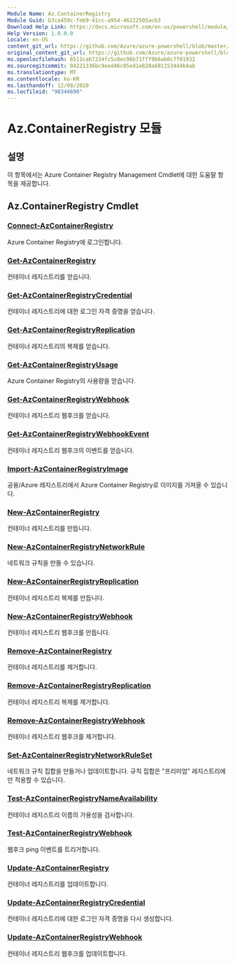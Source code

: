 ```yaml
---
Module Name: Az.ContainerRegistry
Module Guid: b3ca459c-feb9-41cc-a954-46222505acb3
Download Help Link: https://docs.microsoft.com/en-us/powershell/module/az.containerregistry
Help Version: 1.0.0.0
Locale: en-US
content_git_url: https://github.com/Azure/azure-powershell/blob/master/src/ContainerRegistry/ContainerRegistry/help/Az.ContainerRegistry.md
original_content_git_url: https://github.com/Azure/azure-powershell/blob/master/src/ContainerRegistry/ContainerRegistry/help/Az.ContainerRegistry.md
ms.openlocfilehash: 6511cab7234fc5c8ec96b71fff9b6ab0c7f01932
ms.sourcegitcommit: 04221336bc9eed46c05ed1e828a6811534d4b4ab
ms.translationtype: MT
ms.contentlocale: ko-KR
ms.lasthandoff: 12/08/2020
ms.locfileid: "98344690"
---
```

# Az.ContainerRegistry 모듈
## 설명
이 항목에서는 Azure Container Registry Management Cmdlet에 대한 도움말 항목을 제공합니다.

## Az.ContainerRegistry Cmdlet
### [Connect-AzContainerRegistry](Connect-AzContainerRegistry.md)
Azure Container Registry에 로그인합니다.

### [Get-AzContainerRegistry](Get-AzContainerRegistry.md)
컨테이너 레지스트리를 얻습니다.

### [Get-AzContainerRegistryCredential](Get-AzContainerRegistryCredential.md)
컨테이너 레지스트리에 대한 로그인 자격 증명을 얻습니다.

### [Get-AzContainerRegistryReplication](Get-AzContainerRegistryReplication.md)
컨테이너 레지스트리의 복제를 얻습니다.

### [Get-AzContainerRegistryUsage](Get-AzContainerRegistryUsage.md)
Azure Container Registry의 사용량을 얻습니다.

### [Get-AzContainerRegistryWebhook](Get-AzContainerRegistryWebhook.md)
컨테이너 레지스트리 웹후크를 얻습니다.

### [Get-AzContainerRegistryWebhookEvent](Get-AzContainerRegistryWebhookEvent.md)
컨테이너 레지스트리 웹후크의 이벤트를 얻습니다.

### [Import-AzContainerRegistryImage](Import-AzContainerRegistryImage.md)
공용/Azure 레지스트리에서 Azure Container Registry로 이미지를 가져올 수 있습니다.

### [New-AzContainerRegistry](New-AzContainerRegistry.md)
컨테이너 레지스트리를 만듭니다.

### [New-AzContainerRegistryNetworkRule](New-AzContainerRegistryNetworkRule.md)
네트워크 규칙을 만들 수 있습니다.

### [New-AzContainerRegistryReplication](New-AzContainerRegistryReplication.md)
컨테이너 레지스트리 복제를 만듭니다.

### [New-AzContainerRegistryWebhook](New-AzContainerRegistryWebhook.md)
컨테이너 레지스트리 웹후크를 만듭니다.

### [Remove-AzContainerRegistry](Remove-AzContainerRegistry.md)
컨테이너 레지스트리를 제거합니다.

### [Remove-AzContainerRegistryReplication](Remove-AzContainerRegistryReplication.md)
컨테이너 레지스트리 복제를 제거합니다.

### [Remove-AzContainerRegistryWebhook](Remove-AzContainerRegistryWebhook.md)
컨테이너 레지스트리 웹후크를 제거합니다.

### [Set-AzContainerRegistryNetworkRuleSet](Set-AzContainerRegistryNetworkRuleSet.md)
네트워크 규칙 집합을 만들거나 업데이트합니다. 규칙 집합은 "프리미엄" 레지스트리에만 적용할 수 있습니다.

### [Test-AzContainerRegistryNameAvailability](Test-AzContainerRegistryNameAvailability.md)
컨테이너 레지스트리 이름의 가용성을 검사합니다.

### [Test-AzContainerRegistryWebhook](Test-AzContainerRegistryWebhook.md)
웹후크 ping 이벤트를 트리거합니다.

### [Update-AzContainerRegistry](Update-AzContainerRegistry.md)
컨테이너 레지스트리를 업데이트합니다.

### [Update-AzContainerRegistryCredential](Update-AzContainerRegistryCredential.md)
컨테이너 레지스트리에 대한 로그인 자격 증명을 다시 생성합니다.

### [Update-AzContainerRegistryWebhook](Update-AzContainerRegistryWebhook.md)
컨테이너 레지스트리 웹후크를 업데이트합니다.

